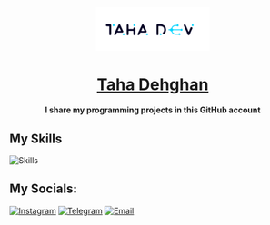 <div align="center">
  <img src="./mylogo2.png" alt="Taha Dev Logo" width="200px" />
</div>

<div align='center'>
    <h1>
    <a href='https://github.com/tahadev123'>Taha Dehghan</a>
  </h1>
  <h4>I share my programming projects in this GitHub account</h4>
</div>

## My Skills

![Skills](https://skillicons.dev/icons?i=html,css,js,react,next,git,redux,mui,bootstrap,sass,graphql&perline=4)

## My Socials:

[![Instagram](https://img.shields.io/badge/Instagram-%23E4405F.svg?style=for-the-badge&logo=Instagram&logoColor=white)](https://instagram.com/taha_developer1388)
[![Telegram](https://img.shields.io/badge/Telegram-2CA5E0?style=for-the-badge&logo=telegram&logoColor=white)](https://t.me/Taha_dehghan123)
[![Email](https://img.shields.io/badge/Email-%4889F4.svg?style=for-the-badge&logo=gmail&logoColor=white)](mailto:taha.developer864@gmail.com)
